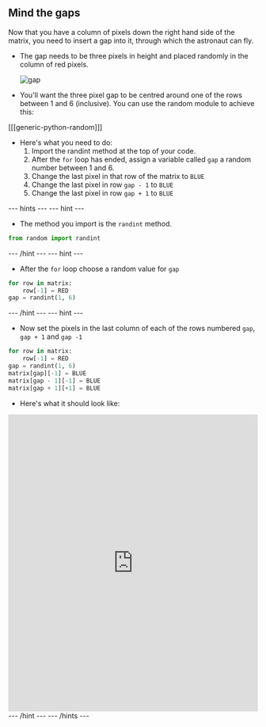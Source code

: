 ## Mind the gaps

Now that you have a column of pixels down the right hand side of the matrix, you need to insert a gap into it, through which the astronaut can fly.

- The gap needs to be three pixels in height and placed randomly in the column of red pixels.

	![gap](SH-2.png)

- You'll want the three pixel gap to be centred around one of the rows between 1 and 6 (inclusive). You can use the random module to achieve this:

[[[generic-python-random]]]

- Here's what you need to do:
  1. Import the randint method at the top of your code.
  1. After the `for` loop has ended, assign a variable called `gap` a random number between 1 and 6.
  1. Change the last pixel in that row of the matrix to `BLUE`
  1. Change the last pixel in row `gap - 1` to `BLUE`
  1. Change the last pixel in row `gap + 1` to `BLUE`
  
--- hints --- --- hint ---
- The method you import is the `randint` method.
```python
from random import randint
```
--- /hint --- --- hint ---
- After the `for` loop choose a random value for `gap`
```python
for row in matrix:
	row[-1] = RED
gap = randint(1, 6)
```
--- /hint --- --- hint ---
- Now set the pixels in the last column of each of the rows numbered `gap`, `gap + 1` and `gap -1`
```python
for row in matrix:
	row[-1] = RED
gap = randint(1, 6)
matrix[gap][-1] = BLUE
matrix[gap - 1][-1] = BLUE
matrix[gap + 1][+1] = BLUE
```
- Here's what it should look like:
<iframe src="https://trinket.io/embed/python/37ee188eb5" width="100%" height="600" frameborder="0" marginwidth="0" marginheight="0" allowfullscreen></iframe>
--- /hint --- --- /hints ---
